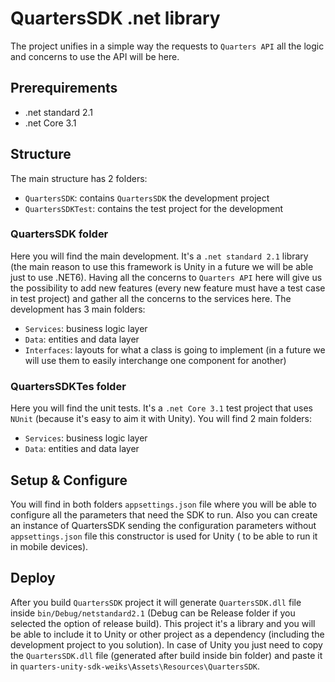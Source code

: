 # QuartersSDK .net library
The project unifies in a simple way the requests to `Quarters API` all the logic and concerns to use the API will be here.

## Prerequirements

* .net standard 2.1
* .net Core 3.1

## Structure
The main structure has 2 folders:
* `QuartersSDK`: contains `QuartersSDK` the development project 
* `QuartersSDKTest`: contains the test project for the development

### QuartersSDK folder
Here you will find the main development. It's a `.net standard 2.1` library (the main reason to use this framework is Unity in a future we will be able just to use .NET6).
Having all the concerns to `Quarters API` here will give us the possibility to add new features (every new feature must have a test case in test project) and gather
all the concerns to the services here.
The development has 3 main folders:
* `Services`: business logic layer
* `Data`: entities and data layer
* `Interfaces`: layouts for what a class is going to implement (in a future we will use them to easily interchange one component for another)

### QuartersSDKTes folder
Here you will find the unit tests. It's a `.net Core 3.1` test project that uses `NUnit` (because it's easy to aim it with Unity).
You will find 2 main folders:
* `Services`: business logic layer
* `Data`: entities and data layer

## Setup & Configure
You will find in both folders `appsettings.json` file where you will be able to configure all the parameters that need the SDK to run.
Also you can create an instance of QuartersSDK sending the configuration parameters without `appsettings.json` file this constructor is used for Unity ( to be able to run it in mobile devices).

## Deploy 
After you build `QuartersSDK` project it will generate `QuartersSDK.dll` file inside `bin/Debug/netstandard2.1` (Debug can be Release folder if you selected the option of release build).
This project it's a library and you will be able to include it to Unity or other project as a dependency (including the development project to you solution).
In case of Unity you just need to copy the `QuartersSDK.dll` file (generated after build inside bin folder) and paste it in `quarters-unity-sdk-weiks\Assets\Resources\QuartersSDK`.
